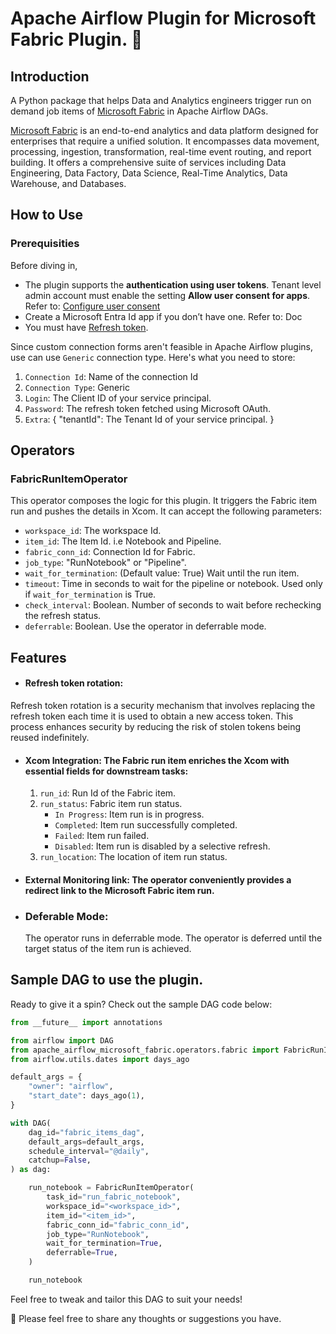# Apache Airflow Plugin for Microsoft Fabric Plugin. 🚀

## Introduction
A Python package that helps Data and Analytics engineers trigger run on demand job items of [Microsoft Fabric](https://www.microsoft.com/en-us/microsoft-fabric) in Apache Airflow DAGs. 

[Microsoft Fabric](https://www.microsoft.com/microsoft-fabric) is an end-to-end analytics and data platform designed for enterprises that require a unified solution. It encompasses data movement, processing, ingestion, transformation, real-time event routing, and report building. It offers a comprehensive suite of services including Data Engineering, Data Factory, Data Science, Real-Time Analytics, Data Warehouse, and Databases.

## How to Use

### Prerequisities
Before diving in,
* The plugin supports the <strong>authentication using user tokens</strong>. Tenant level admin account must enable the setting <strong>Allow user consent for apps</strong>. Refer to: [Configure user consent](https://learn.microsoft.com/en-us/entra/identity/enterprise-apps/configure-user-consent?pivots=portal)
* Create a Microsoft Entra Id app if you don’t have one. Refer to: Doc 
* You must have [Refresh token](https://learn.microsoft.com/en-us/entra/identity-platform/v2-oauth2-auth-code-flow#refresh-the-access-token).


Since custom connection forms aren't feasible in Apache Airflow plugins, use can use `Generic` connection type. Here's what you need to store:
1. `Connection Id`: Name of the connection Id
2. `Connection Type`: Generic
3. `Login`: The Client ID of your service principal.
4. `Password`: The refresh token fetched using Microsoft OAuth.
5. `Extra`: {
    "tenantId": The Tenant Id of your service principal.
}

## Operators
### FabricRunItemOperator
This operator composes the logic for this plugin. It triggers the Fabric item run and pushes the details in Xcom. It can accept the following parameters:

* `workspace_id`: The workspace Id.
* `item_id`: The Item Id. i.e Notebook and Pipeline.
* `fabric_conn_id`: Connection Id for Fabric.
* `job_type`: "RunNotebook" or "Pipeline".
* `wait_for_termination`: (Default value: True) Wait until the run item. 
* `timeout`: Time in seconds to wait for the pipeline or notebook. Used only if `wait_for_termination` is True.
* `check_interval`: Boolean. Number of seconds to wait before rechecking the refresh status.
* `deferrable`: Boolean. Use the operator in deferrable mode.

## Features
* #### Refresh token rotation: 
Refresh token rotation is a security mechanism that involves replacing the refresh token each time it is used to obtain a new access token. This process enhances security by reducing the risk of stolen tokens being reused indefinitely. 

* #### Xcom Integration: The Fabric run item enriches the Xcom with essential fields for downstream tasks:
    1. `run_id`: Run Id of the Fabric item.
    2. `run_status`: Fabric item run status.
        * `In Progress`: Item run is in progress.
        * `Completed`: Item run successfully completed.
        * `Failed`: Item run failed.
        * `Disabled`: Item run is disabled by a selective refresh.
    3. `run_location`: The location of item run status.

* #### External Monitoring link: The operator conveniently provides a redirect link to the Microsoft Fabric item run.

* ### Deferable Mode:
    The operator runs in deferrable mode. The operator is deferred until the target status of the item run is achieved.

## Sample DAG to use the plugin.

Ready to give it a spin? Check out the sample DAG code below:

```python
from __future__ import annotations

from airflow import DAG
from apache_airflow_microsoft_fabric.operators.fabric import FabricRunItemOperator
from airflow.utils.dates import days_ago

default_args = {
    "owner": "airflow",
    "start_date": days_ago(1),
}

with DAG(
    dag_id="fabric_items_dag",
    default_args=default_args,
    schedule_interval="@daily",
    catchup=False,
) as dag:

    run_notebook = FabricRunItemOperator(
        task_id="run_fabric_notebook",
        workspace_id="<workspace_id>",
        item_id="<item_id>",
        fabric_conn_id="fabric_conn_id",
        job_type="RunNotebook",
        wait_for_termination=True,
        deferrable=True,
    )

    run_notebook

```
Feel free to tweak and tailor this DAG to suit your needs!

🌟 Please feel free to share any thoughts or suggestions you have.
